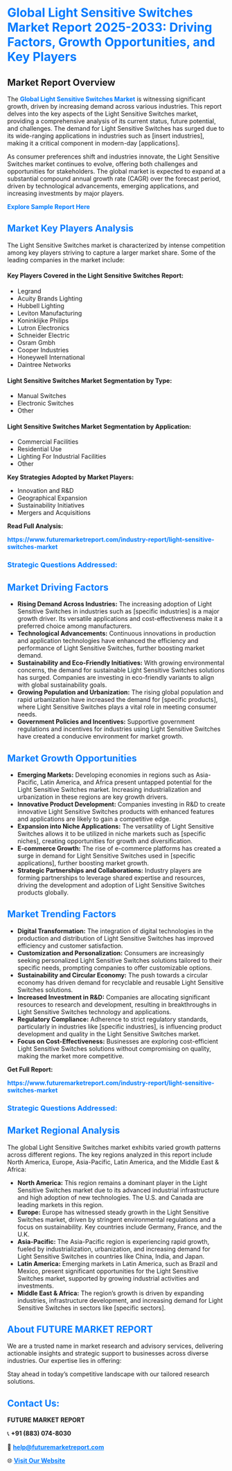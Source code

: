 <h1 style="color: #007BFF;">Global Light Sensitive Switches Market Report 2025-2033: Driving Factors, Growth Opportunities, and Key Players</h1>

<section id="overview">
<h2>Market Report Overview</h2>
<p>The <a href="https://www.futuremarketreport.com/industry-report/light-sensitive-switches-market" style="color: #007BFF; text-decoration: none;"><strong>Global Light Sensitive Switches Market</strong></a> is witnessing significant growth, driven by increasing demand across various industries. This report delves into the key aspects of the Light Sensitive Switches market, providing a comprehensive analysis of its current status, future potential, and challenges. The demand for Light Sensitive Switches has surged due to its wide-ranging applications in industries such as [insert industries], making it a critical component in modern-day [applications].</p>
<p>As consumer preferences shift and industries innovate, the Light Sensitive Switches market continues to evolve, offering both challenges and opportunities for stakeholders. The global market is expected to expand at a substantial compound annual growth rate (CAGR) over the forecast period, driven by technological advancements, emerging applications, and increasing investments by major players.</p>
</section>

<section id="overview">
<p><a href="https://www.futuremarketreport.com/request-sample/reportId=75591" style="color: #007BFF; text-decoration: none;"><strong>Explore Sample Report Here</strong></a></p>
</section>

<section id="key-players">
<h2 style="color: #007BFF;">Market Key Players Analysis</h2>
<p>The Light Sensitive Switches market is characterized by intense competition among key players striving to capture a larger market share. Some of the leading companies in the market include:</p>
<h4>Key Players Covered in the Light Sensitive Switches Report:</h4>
<ul><li>Legrand</li><li>Acuity Brands Lighting</li><li>Hubbell Lighting</li><li>Leviton Manufacturing</li><li>Koninklijke Philips</li><li>Lutron Electronics</li><li>Schneider Electric</li><li>Osram Gmbh</li><li>Cooper Industries</li><li>Honeywell International</li><li>Daintree Networks</li></ul>
<h4>Light Sensitive Switches Market Segmentation by Type:</h4>
<ul><li>Manual Switches</li><li>Electronic Switches</li><li>Other</li></ul>

<h4>Light Sensitive Switches Market Segmentation by Application:</h4>
<ul><li>Commercial Facilities</li><li>Residential Use</li><li>Lighting For Industrial Facilities</li><li>Other</li></ul>
<p><strong>Key Strategies Adopted by Market Players:</strong></p>
<ul>
<li>Innovation and R&D</li>
<li>Geographical Expansion</li>
<li>Sustainability Initiatives</li>
<li>Mergers and Acquisitions</li>
</ul>
</section>

<section>
<p><strong>Read Full Analysis: </strong></p><a href="https://www.futuremarketreport.com/industry-report/light-sensitive-switches-market" style="color: #007BFF; text-decoration: none;"><strong>https://www.futuremarketreport.com/industry-report/light-sensitive-switches-market</strong></a>
<h3 style="color: #007BFF;">Strategic Questions Addressed:</h3>
</section>

<section id="driving-factors">
<h2 style="color: #007BFF;">Market Driving Factors</h2>
<ul>
<li><strong>Rising Demand Across Industries:</strong> The increasing adoption of Light Sensitive Switches in industries such as [specific industries] is a major growth driver. Its versatile applications and cost-effectiveness make it a preferred choice among manufacturers.</li>
<li><strong>Technological Advancements:</strong> Continuous innovations in production and application technologies have enhanced the efficiency and performance of Light Sensitive Switches, further boosting market demand.</li>
<li><strong>Sustainability and Eco-Friendly Initiatives:</strong> With growing environmental concerns, the demand for sustainable Light Sensitive Switches solutions has surged. Companies are investing in eco-friendly variants to align with global sustainability goals.</li>
<li><strong>Growing Population and Urbanization:</strong> The rising global population and rapid urbanization have increased the demand for [specific products], where Light Sensitive Switches plays a vital role in meeting consumer needs.</li>
<li><strong>Government Policies and Incentives:</strong> Supportive government regulations and incentives for industries using Light Sensitive Switches have created a conducive environment for market growth.</li>
</ul>
</section>

<section id="growth-opportunities">
<h2 style="color: #007BFF;">Market Growth Opportunities</h2>
<ul>
<li><strong>Emerging Markets:</strong> Developing economies in regions such as Asia-Pacific, Latin America, and Africa present untapped potential for the Light Sensitive Switches market. Increasing industrialization and urbanization in these regions are key growth drivers.</li>
<li><strong>Innovative Product Development:</strong> Companies investing in R&D to create innovative Light Sensitive Switches products with enhanced features and applications are likely to gain a competitive edge.</li>
<li><strong>Expansion into Niche Applications:</strong> The versatility of Light Sensitive Switches allows it to be utilized in niche markets such as [specific niches], creating opportunities for growth and diversification.</li>
<li><strong>E-commerce Growth:</strong> The rise of e-commerce platforms has created a surge in demand for Light Sensitive Switches used in [specific applications], further boosting market growth.</li>
<li><strong>Strategic Partnerships and Collaborations:</strong> Industry players are forming partnerships to leverage shared expertise and resources, driving the development and adoption of Light Sensitive Switches products globally.</li>
</ul>
</section>

<section id="trending-factors">
<h2 style="color: #007BFF;">Market Trending Factors</h2>
<ul>
<li><strong>Digital Transformation:</strong> The integration of digital technologies in the production and distribution of Light Sensitive Switches has improved efficiency and customer satisfaction.</li>
<li><strong>Customization and Personalization:</strong> Consumers are increasingly seeking personalized Light Sensitive Switches solutions tailored to their specific needs, prompting companies to offer customizable options.</li>
<li><strong>Sustainability and Circular Economy:</strong> The push towards a circular economy has driven demand for recyclable and reusable Light Sensitive Switches solutions.</li>
<li><strong>Increased Investment in R&D:</strong> Companies are allocating significant resources to research and development, resulting in breakthroughs in Light Sensitive Switches technology and applications.</li>
<li><strong>Regulatory Compliance:</strong> Adherence to strict regulatory standards, particularly in industries like [specific industries], is influencing product development and quality in the Light Sensitive Switches market.</li>
<li><strong>Focus on Cost-Effectiveness:</strong> Businesses are exploring cost-efficient Light Sensitive Switches solutions without compromising on quality, making the market more competitive.</li>
</ul>
</section>

<section>
<p><strong>Get Full Report: </strong></p><a href="https://www.futuremarketreport.com/industry-report/light-sensitive-switches-market" style="color: #007BFF; text-decoration: none;"><strong>https://www.futuremarketreport.com/industry-report/light-sensitive-switches-market</strong></a>
<h3 style="color: #007BFF;">Strategic Questions Addressed:</h3>
</section>


<section id="regional-analysis">
<h2 style="color: #007BFF;">Market Regional Analysis</h2>
<p>The global Light Sensitive Switches market exhibits varied growth patterns across different regions. The key regions analyzed in this report include North America, Europe, Asia-Pacific, Latin America, and the Middle East & Africa:</p>
<ul>
<li><strong>North America:</strong> This region remains a dominant player in the Light Sensitive Switches market due to its advanced industrial infrastructure and high adoption of new technologies. The U.S. and Canada are leading markets in this region.</li>
<li><strong>Europe:</strong> Europe has witnessed steady growth in the Light Sensitive Switches market, driven by stringent environmental regulations and a focus on sustainability. Key countries include Germany, France, and the U.K.</li>
<li><strong>Asia-Pacific:</strong> The Asia-Pacific region is experiencing rapid growth, fueled by industrialization, urbanization, and increasing demand for Light Sensitive Switches in countries like China, India, and Japan.</li>
<li><strong>Latin America:</strong> Emerging markets in Latin America, such as Brazil and Mexico, present significant opportunities for the Light Sensitive Switches market, supported by growing industrial activities and investments.</li>
<li><strong>Middle East & Africa:</strong> The region’s growth is driven by expanding industries, infrastructure development, and increasing demand for Light Sensitive Switches in sectors like [specific sectors].</li>
</ul>
</section>

<footer>
<h2 style="color: #007BFF;">About FUTURE MARKET REPORT</h2>
<p>We are a trusted name in market research and advisory services, delivering actionable insights and strategic support to businesses across diverse industries. Our expertise lies in offering:</p>

<p>Stay ahead in today’s competitive landscape with our tailored research solutions.</p>

<h2 style="color: #007BFF;">Contact Us:</h2>
<p><strong>FUTURE MARKET REPORT</strong></p>
<p>📞 <strong>+91 (883) 074-8030</strong></p>
<p>📧 <strong><a href="mailto:help@futuremarketreport.com" style="color: #007BFF;">help@futuremarketreport.com</a></strong></p>
<p>🌐 <strong><a href="https://www.futuremarketreport.com/" style="color: #007BFF;">Visit Our Website</a></strong></p>
</footer>